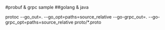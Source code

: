 #probuf & grpc sample
##golang & java

protoc --go_out=. --go_opt=paths=source_relative --go-grpc_out=. --go-grpc_opt=paths=source_relative proto/\*.proto
